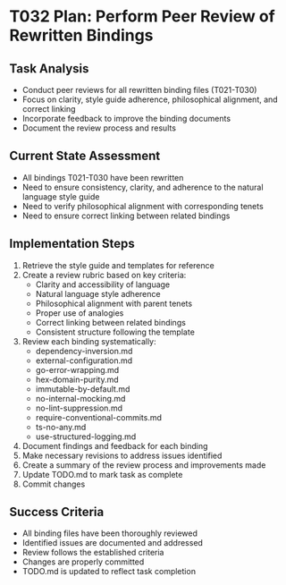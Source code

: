 # T032 Plan: Perform Peer Review of Rewritten Bindings

## Task Analysis
- Conduct peer reviews for all rewritten binding files (T021-T030)
- Focus on clarity, style guide adherence, philosophical alignment, and correct linking
- Incorporate feedback to improve the binding documents
- Document the review process and results

## Current State Assessment
- All bindings T021-T030 have been rewritten
- Need to ensure consistency, clarity, and adherence to the natural language style guide
- Need to verify philosophical alignment with corresponding tenets
- Need to ensure correct linking between related bindings

## Implementation Steps
1. Retrieve the style guide and templates for reference
2. Create a review rubric based on key criteria:
   - Clarity and accessibility of language
   - Natural language style adherence
   - Philosophical alignment with parent tenets
   - Proper use of analogies
   - Correct linking between related bindings
   - Consistent structure following the template
3. Review each binding systematically:
   - dependency-inversion.md
   - external-configuration.md
   - go-error-wrapping.md
   - hex-domain-purity.md
   - immutable-by-default.md
   - no-internal-mocking.md
   - no-lint-suppression.md
   - require-conventional-commits.md
   - ts-no-any.md
   - use-structured-logging.md
4. Document findings and feedback for each binding
5. Make necessary revisions to address issues identified
6. Create a summary of the review process and improvements made
7. Update TODO.md to mark task as complete
8. Commit changes

## Success Criteria
- All binding files have been thoroughly reviewed
- Identified issues are documented and addressed
- Review follows the established criteria
- Changes are properly committed
- TODO.md is updated to reflect task completion